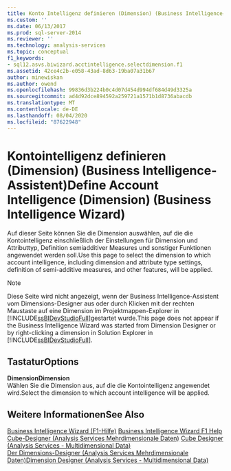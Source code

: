 ```yaml
---
title: Konto Intelligenz definieren (Dimension) (Business Intelligence-Assistent) | Microsoft-Dokumentation
ms.custom: ''
ms.date: 06/13/2017
ms.prod: sql-server-2014
ms.reviewer: ''
ms.technology: analysis-services
ms.topic: conceptual
f1_keywords:
- sql12.asvs.biwizard.acctintelligence.selectdimension.f1
ms.assetid: 42ce4c2b-e058-43ad-8d63-19ba07a31b67
author: minewiskan
ms.author: owend
ms.openlocfilehash: 99836d3b224b0c4d07d454d994df684d49d3325a
ms.sourcegitcommit: ad4d92dce894592a259721a1571b1d8736abacdb
ms.translationtype: MT
ms.contentlocale: de-DE
ms.lasthandoff: 08/04/2020
ms.locfileid: "87622948"
---
```

# <a name="define-account-intelligence-dimension-business-intelligence-wizard"></a><span data-ttu-id="ee568-102">Kontointelligenz definieren (Dimension) (Business Intelligence-Assistent)</span><span class="sxs-lookup"><span data-stu-id="ee568-102">Define Account Intelligence (Dimension) (Business Intelligence Wizard)</span></span>
  <span data-ttu-id="ee568-103">Auf dieser Seite können Sie die Dimension auswählen, auf die die Kontointelligenz einschließlich der Einstellungen für Dimension und Attributtyp, Definition semiadditiver Measures und sonstiger Funktionen angewendet werden soll.</span><span class="sxs-lookup"><span data-stu-id="ee568-103">Use this page to select the dimension to which account intelligence, including dimension and attribute type settings, definition of semi-additive measures, and other features, will be applied.</span></span>  
  
> [!NOTE]  
>  <span data-ttu-id="ee568-104">Diese Seite wird nicht angezeigt, wenn der Business Intelligence-Assistent vom Dimensions-Designer aus oder durch Klicken mit der rechten Maustaste auf eine Dimension im Projektmappen-Explorer in [!INCLUDE[ssBIDevStudioFull](../includes/ssbidevstudiofull-md.md)]gestartet wurde.</span><span class="sxs-lookup"><span data-stu-id="ee568-104">This page does not appear if the Business Intelligence Wizard was started from Dimension Designer or by right-clicking a dimension in Solution Explorer in [!INCLUDE[ssBIDevStudioFull](../includes/ssbidevstudiofull-md.md)].</span></span>  
  
## <a name="options"></a><span data-ttu-id="ee568-105">Tastatur</span><span class="sxs-lookup"><span data-stu-id="ee568-105">Options</span></span>  
 <span data-ttu-id="ee568-106">**Dimension**</span><span class="sxs-lookup"><span data-stu-id="ee568-106">**Dimension**</span></span>  
 <span data-ttu-id="ee568-107">Wählen Sie die Dimension aus, auf die die Kontointelligenz angewendet wird.</span><span class="sxs-lookup"><span data-stu-id="ee568-107">Select the dimension to which account intelligence will be applied.</span></span>  
  
## <a name="see-also"></a><span data-ttu-id="ee568-108">Weitere Informationen</span><span class="sxs-lookup"><span data-stu-id="ee568-108">See Also</span></span>  
 <span data-ttu-id="ee568-109">[Business Intelligence Wizard (F1-Hilfe)](business-intelligence-wizard-f1-help.md) </span><span class="sxs-lookup"><span data-stu-id="ee568-109">[Business Intelligence Wizard F1 Help](business-intelligence-wizard-f1-help.md) </span></span>  
 <span data-ttu-id="ee568-110">[Cube-Designer &#40;Analysis Services Mehrdimensionale Daten&#41;](cube-designer-analysis-services-multidimensional-data.md) </span><span class="sxs-lookup"><span data-stu-id="ee568-110">[Cube Designer &#40;Analysis Services - Multidimensional Data&#41;](cube-designer-analysis-services-multidimensional-data.md) </span></span>  
 [<span data-ttu-id="ee568-111">Der Dimensions-Designer &#40;Analysis Services Mehrdimensionale Daten&#41;</span><span class="sxs-lookup"><span data-stu-id="ee568-111">Dimension Designer &#40;Analysis Services - Multidimensional Data&#41;</span></span>](dimension-designer-analysis-services-multidimensional-data.md)  
  
  
